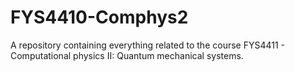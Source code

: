 # FYS4410-Comphys2
A repository containing everything related to the course  FYS4411 - Computational physics II: Quantum mechanical systems.
